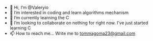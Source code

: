 - 👋 Hi, I’m @Valeryio
- 👀 I’m interested in coding and learn algorithms mechanism
- 🌱 I’m currently learning the C
- 💞️ I’m looking to collaborate on nothing for right now. I've just started learning C
- 📫 How to reach me...
Write me to tommagoma23@gmail.com

<!---
Valeryio/Valeryio is a ✨ special ✨ repository because its `README.md` (this file) appears on your GitHub profile.
You can click the Preview link to take a look at your changes.
--->
